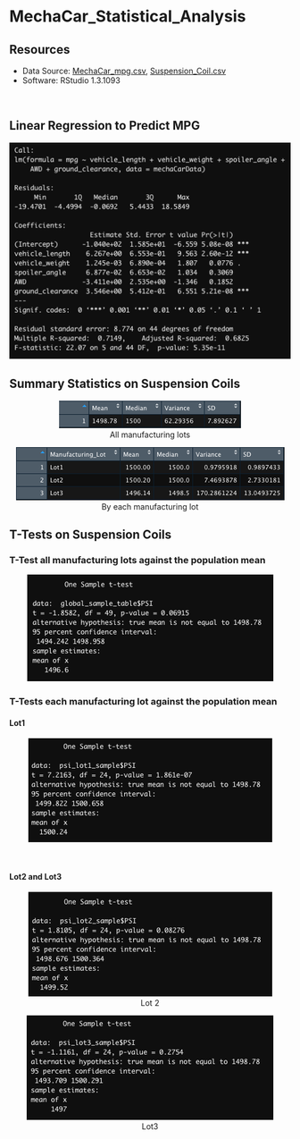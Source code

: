 # MechaCar_Statistical_Analysis

## Resources
- Data Source: [MechaCar_mpg.csv](https://github.com/joZecodes/MechaCar_Statistical_Analysis/blob/main/MechaCar_mpg.csv), [Suspension_Coil.csv](https://github.com/joZecodes/MechaCar_Statistical_Analysis/blob/main/Suspension_Coil.csv)
- Software: RStudio 1.3.1093

<br>

## Linear Regression to Predict MPG

<p align="center">
    <img src="https://github.com/joZecodes/MechaCar_Statistical_Analysis/blob/main/MPG%20prediction.png"> 
</p>

## Summary Statistics on Suspension Coils

<p align="center">
    <img src="https://github.com/joZecodes/MechaCar_Statistical_Analysis/blob/main/All%20manufacturing%20lots.png"><br>All manufacturing lots 
</p>
<p align="center">
    <img src="https://github.com/joZecodes/MechaCar_Statistical_Analysis/blob/main/each%20manufacturing%20lot.png"><br>By each manufacturing lot
</p>

## T-Tests on Suspension Coils

### T-Test all manufacturing lots against the population mean

<p align="center">
    <img src="https://github.com/joZecodes/MechaCar_Statistical_Analysis/blob/main/all%20lots%20against%20the%20population%20mean.png"> 
</p>

### T-Tests each manufacturing lot against the population mean

#### Lot1

<p align="center">
    <img src="https://github.com/joZecodes/MechaCar_Statistical_Analysis/blob/main/each%20lots%20against%20the%20population%20mean.png"> 
</p>

<br>

#### Lot2 and Lot3

<p align="center">
    <img src="https://github.com/joZecodes/MechaCar_Statistical_Analysis/blob/main/lot%202.png"><br>Lot 2  
</p>
<p align="center">
    <img src="https://github.com/joZecodes/MechaCar_Statistical_Analysis/blob/main/lot%203.png"><br>Lot3
</p>

<br>

